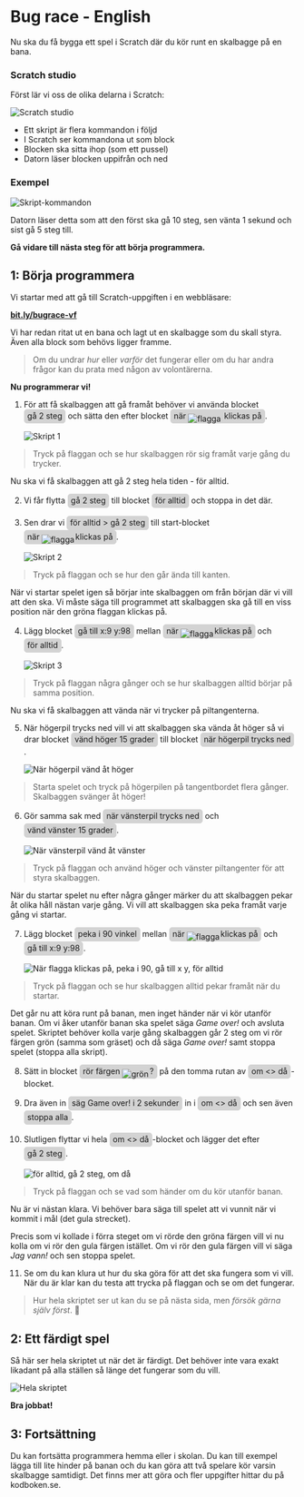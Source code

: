 <style> i.sb {
    border: 1px solid lightgray;
    border-radius: 5px;
    background: lightgray;
    padding: 2px 5px 4px 5px;
    font-style: normal;
    display: inline-block;
  } i.sb img {
    position: relative;
    margin: 0 2px 0 0 !important;
    top: 5px;
  }</style>

# Bug race - English

Nu ska du få bygga ett spel i Scratch där du kör runt en skalbagge på en bana.

### Scratch studio

Först lär vi oss de olika delarna i Scratch:

![Scratch studio](scratch-studio.png)

- Ett skript är flera kommandon i följd
- I Scratch ser kommandona ut som block
- Blocken ska sitta ihop (som ett pussel)
- Datorn läser blocken uppifrån och ned

### Exempel

![Skript-kommandon](skript-kommandon.png)

Datorn läser detta som att den först ska gå 10 steg, sen vänta 1 sekund och sist gå 5 steg till.

**Gå vidare till nästa steg för att börja programmera.**

## 1: Börja programmera

Vi startar med att gå till Scratch-uppgiften i en webbläsare: 

**<a href="http://bit.ly/bugrace-vf" target="_blank">bit.ly/bugrace-vf</a>**

Vi har redan ritat ut en bana och lagt ut en skalbagge som du skall styra. Även alla block som behövs ligger framme.

> Om du undrar _hur_ eller _varför_ det fungerar eller om du har andra frågor kan du prata med någon av volontärerna.

**Nu programmerar vi!**

1. För att få skalbaggen att gå framåt behöver vi använda blocket <i class="sb">gå 2 steg</i> och sätta den efter blocket <i class="sb">när ![flagga](flagga.png) klickas på</i>.

    ![Skript 1](skript-01.png)

> Tryck på flaggan och se hur skalbaggen rör sig framåt varje gång du trycker.

Nu ska vi få skalbaggen att gå 2 steg hela tiden - för alltid. 

2. Vi får flytta <i class="sb">gå 2 steg</i> till blocket <i class="sb">för alltid</i> och stoppa in det där. 
3. Sen drar vi <i class="sb">för alltid > gå 2 steg</i> till start-blocket <i class="sb">när ![flagga](flagga.png)klickas på</i>.

    ![Skript 2](skript-02.png)

> Tryck på flaggan och se hur den går ända till kanten.

När vi startar spelet igen så börjar inte skalbaggen om från början där vi vill att den ska. Vi måste säga till programmet att skalbaggen ska gå till en viss position när den gröna flaggan klickas på. 

4. Lägg blocket <i class="sb">gå till x:9 y:98</i> mellan <i class="sb">när ![flagga](flagga.png)klickas på</i> och <i class="sb">för alltid</i>.

    ![Skript 3](skript-03.png)

> Tryck på flaggan några gånger och se hur skalbaggen alltid börjar på samma position.

Nu ska vi få skalbaggen att vända när vi trycker på piltangenterna.

5. När högerpil trycks ned vill vi att skalbaggen ska vända åt höger så vi drar blocket <i class="sb">vänd höger 15 grader</i> till blocket <i class="sb">när högerpil trycks ned</i>.

    ![När högerpil vänd åt höger](skript-04a.png)

> Starta spelet och tryck på högerpilen på tangentbordet flera gånger. Skalbaggen svänger åt höger!

6. Gör samma sak med <i class="sb">när vänsterpil trycks ned</i> och <i class="sb">vänd vänster 15 grader</i>.

    ![När vänsterpil vänd åt vänster](skript-04b.png)

> Tryck på flaggan och använd höger och vänster piltangenter för att styra skalbaggen.

När du startar spelet nu efter några gånger märker du att skalbaggen pekar åt olika håll nästan varje gång. Vi vill att skalbaggen ska peka framåt varje gång vi startar. 

7. Lägg blocket <i class="sb">peka i 90 vinkel</i> mellan <i class="sb">när ![flagga](flagga.png)klickas på</i> och <i class="sb">gå till x:9 y:98</i>.

    ![När flagga klickas på, peka i 90, gå till x y, för alltid](skript-05.png)

> Tryck på flaggan och se hur skalbaggen alltid pekar framåt när du startar.

Det går nu att köra runt på banan, men inget händer när vi kör utanför banan. Om vi åker utanför banan ska spelet säga _Game over!_ och avsluta spelet. Skriptet behöver kolla varje gång skalbaggen går 2 steg om vi rör färgen grön (samma som gräset) och då säga _Game over!_ samt stoppa spelet (stoppa alla skript).

8. Sätt in blocket <i class="sb">rör färgen ![grön](gron.png)?</i> på den tomma rutan av <i class="sb">om <> då</i>-blocket.  
9. Dra även in <i class="sb">säg Game over! i 2 sekunder</i> in i <i class="sb">om <> då</i> och sen även <i class="sb">stoppa alla</i>.  
10. Slutligen flyttar vi hela <i class="sb">om <> då</i>-blocket och lägger det efter <i class="sb">gå 2 steg</i>.

    ![för alltid, gå 2 steg, om då](skript-06.png)

> Tryck på flaggan och se vad som händer om du kör utanför banan.

Nu är vi nästan klara. Vi behöver bara säga till spelet att vi vunnit när vi kommit i mål (det gula strecket).

Precis som vi kollade i förra steget om vi rörde den gröna färgen vill vi nu kolla om vi rör den gula färgen istället. Om vi rör den gula färgen vill vi säga _Jag vann!_ och sen stoppa spelet.

11. Se om du kan klura ut hur du ska göra för att det ska fungera som vi vill. När du är klar kan du testa att trycka på flaggan och se om det fungerar. 

> Hur hela skriptet ser ut kan du se på nästa sida, men _försök gärna själv först_.

## 2: Ett färdigt spel

Så här ser hela skriptet ut när det är färdigt. Det behöver inte vara exakt likadant på alla ställen så länge det fungerar som du vill.

![Hela skriptet](skript-07.png)

**Bra jobbat!**

## 3: Fortsättning

Du kan fortsätta programmera hemma eller i skolan. Du kan till exempel lägga till lite hinder på banan och du kan göra att två spelare kör varsin skalbagge samtidigt. Det finns mer att göra och fler uppgifter hittar du på kodboken.se.

<h2 id="dummy"></h2>
